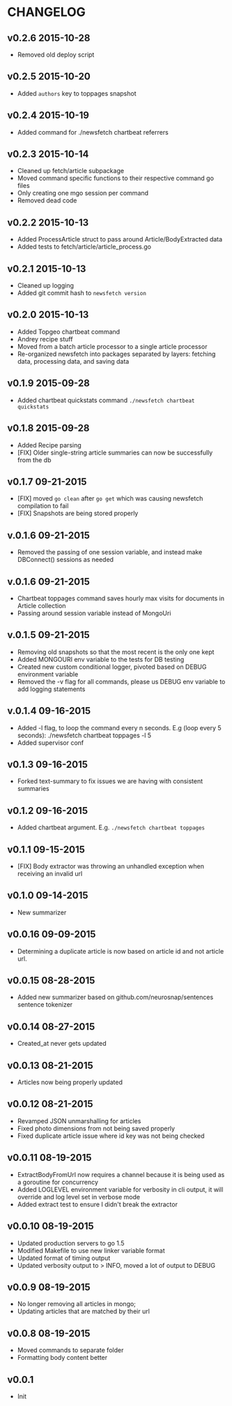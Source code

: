 CHANGELOG
=========

v0.2.6 2015-10-28
-----------------

* Removed old deploy script

v0.2.5 2015-10-20
-----------------

* Added `authors` key to toppages snapshot

v0.2.4 2015-10-19
-----------------

* Added command for ./newsfetch chartbeat referrers

v0.2.3 2015-10-14
-----------------

* Cleaned up fetch/article subpackage
* Moved command specific functions to their respective command go files
* Only creating one mgo session per command
* Removed dead code

v0.2.2 2015-10-13
-----------------

* Added ProcessArticle struct to pass around Article/BodyExtracted data
* Added tests to fetch/article/article\_process.go

v0.2.1 2015-10-13
-----------------

* Cleaned up logging
* Added git commit hash to `newsfetch version`

v0.2.0 2015-10-13
-----------------

* Added Topgeo chartbeat command
* Andrey recipe stuff
* Moved from a batch article processor to a single article processor
* Re-organized newsfetch into packages separated by layers: fetching data, processing data, and saving data

v0.1.9 2015-09-28
-----------------

* Added chartbeat quickstats command `./newsfetch chartbeat quickstats`

v0.1.8 2015-09-28
-----------------

* Added Recipe parsing
* [FIX] Older single-string article summaries can now be successfully from the db


v0.1.7 09-21-2015
-----------------

* [FIX] moved `go clean` after `go get` which was causing newsfetch compilation to fail
* [FIX] Snapshots are being stored properly

v.0.1.6 09-21-2015
------------------

* Removed the passing of one session variable, and instead make DBConnect() sessions as needed

v.0.1.6 09-21-2015
------------------

* Chartbeat toppages command saves hourly max visits for documents in Article collection
* Passing around session variable instead of MongoUri

v.0.1.5 09-21-2015
------------------

* Removing old snapshots so that the most recent is the only one kept
* Added MONGOURI env variable to the tests for DB testing
* Created new custom conditional logger, pivoted based on DEBUG environment variable
* Removed the -v flag for all commands, please us DEBUG env variable to add logging statements

v.0.1.4 09-16-2015
------------------

* Added -l flag, to loop the command every n seconds. E.g (loop every 5 seconds): ./newsfetch chartbeat toppages -l 5
* Added supervisor conf

v0.1.3 09-16-2015
-----------------

* Forked text-summary to fix issues we are having with consistent summaries

v0.1.2 09-16-2015
------------------

* Added chartbeat argument. E.g. `./newsfetch chartbeat toppages`

v0.1.1 09-15-2015
------------------

* [FIX] Body extractor was throwing an unhandled exception when receiving an invalid url

v0.1.0 09-14-2015
-----------------

* New summarizer

v0.0.16 09-09-2015
------------------

* Determining a duplicate article is now based on article id and not article url.

v0.0.15 08-28-2015
------------------

* Added new summarizer based on github.com/neurosnap/sentences sentence tokenizer

v0.0.14 08-27-2015
------------------

* Created_at never gets updated

v0.0.13 08-21-2015
------------------

* Articles now being properly updated

v0.0.12 08-21-2015
------------------

* Revamped JSON unmarshalling for articles
* Fixed photo dimensions from not being saved properly
* Fixed duplicate article issue where id key was not being checked

v0.0.11 08-19-2015
------------------

* ExtractBodyFromUrl now requires a channel because it is being used as a goroutine
for concurrency
* Added LOGLEVEL environment variable for verbosity in cli output, it will override
and log level set in verbose mode
* Added extract test to ensure I didn't break the extractor

v0.0.10 08-19-2015
------------------

* Updated production servers to go 1.5
* Modified Makefile to use new linker variable format
* Updated format of timing output
* Updated verbosity output to > INFO, moved a lot of output to DEBUG

v0.0.9 08-19-2015
-----------------

* No longer removing all articles in mongo;
* Updating articles that are matched by their url

v0.0.8 08-19-2015
-----------------

* Moved commands to separate folder
* Formatting body content better

v0.0.1
------

* Init
